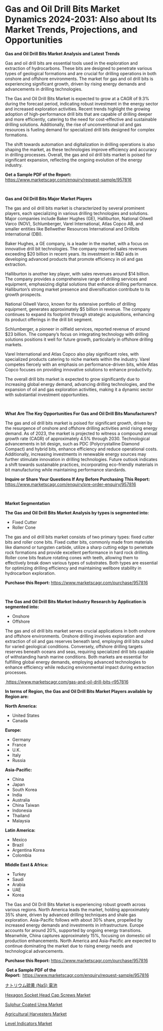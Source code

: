 <p><h1>Gas and Oil Drill Bits Market Dynamics 2024-2031: Also about Its Market Trends, Projections, and Opportunities</h1></p><p><strong>Gas and Oil Drill Bits Market Analysis and Latest Trends</strong></p>
<p><p>Gas and oil drill bits are essential tools used in the exploration and extraction of hydrocarbons. These bits are designed to penetrate various types of geological formations and are crucial for drilling operations in both onshore and offshore environments. The market for gas and oil drill bits is experiencing significant growth, driven by rising energy demands and advancements in drilling technologies. </p><p>The Gas and Oil Drill Bits Market is expected to grow at a CAGR of 9.3% during the forecast period, indicating robust investment in the energy sector and increased exploration activities. Recent trends highlight the growing adoption of high-performance drill bits that are capable of drilling deeper and more efficiently, catering to the need for cost-effective and sustainable drilling solutions. Additionally, the rise of unconventional oil and gas resources is fueling demand for specialized drill bits designed for complex formations. </p><p>The shift towards automation and digitalization in drilling operations is also shaping the market, as these technologies improve efficiency and accuracy in drilling processes. Overall, the gas and oil drill bits market is poised for significant expansion, reflecting the ongoing evolution of the energy industry.</p></p>
<p><strong>Get a Sample PDF of the Report:&nbsp;</strong> <a href="https://www.marketscagr.com/enquiry/request-sample/957816">https://www.marketscagr.com/enquiry/request-sample/957816</a></p>
<p>&nbsp;</p>
<p><strong>Gas and Oil Drill Bits Major Market Players</strong></p>
<p><p>The gas and oil drill bits market is characterized by several prominent players, each specializing in various drilling technologies and solutions. Major companies include Baker Hughes (GE), Halliburton, National Oilwell Varco (NOV), Schlumberger, Varel International, Atlas Copco AB, and smaller entities like Bellwether Resources International and Drillbits International (DBI).</p><p>Baker Hughes, a GE company, is a leader in the market, with a focus on innovative drill bit technologies. The company reported sales revenues exceeding $20 billion in recent years. Its investment in R&D aids in developing advanced products that promote efficiency in oil and gas extraction.</p><p>Halliburton is another key player, with sales revenues around $14 billion. The company provides a comprehensive range of drilling services and equipment, emphasizing digital solutions that enhance drilling performance. Halliburton’s strong market presence and diversification contribute to its growth prospects.</p><p>National Oilwell Varco, known for its extensive portfolio of drilling equipment, generates approximately $5 billion in revenue. The company continues to expand its footprint through strategic acquisitions, enhancing its product offerings in the drill bit segment.</p><p>Schlumberger, a pioneer in oilfield services, reported revenue of around $23 billion. The company’s focus on integrating technology with drilling solutions positions it well for future growth, particularly in offshore drilling markets.</p><p>Varel International and Atlas Copco also play significant roles, with specialized products catering to niche markets within the industry. Varel competes fiercely with an emphasis on performance-driven bits, while Atlas Copco focuses on providing innovative solutions to enhance productivity.</p><p>The overall drill bits market is expected to grow significantly due to increasing global energy demand, advancing drilling technologies, and the expansion of oil and gas exploration activities, making it a dynamic sector with substantial investment opportunities.</p></p>
<p>&nbsp;</p>
<p><strong>What Are The Key Opportunities For Gas and Oil Drill Bits Manufacturers?</strong></p>
<p><p>The gas and oil drill bits market is poised for significant growth, driven by the resurgence of onshore and offshore drilling activities amid rising energy demand. As of 2023, the market is projected to witness a compound annual growth rate (CAGR) of approximately 4.5% through 2030. Technological advancements in bit design, such as PDC (Polycrystalline Diamond Compact) and hybrid bits, enhance efficiency and reduce operational costs. Additionally, increasing investments in renewable energy sources may further stimulate innovation in drilling technologies. Future outlook indicates a shift towards sustainable practices, incorporating eco-friendly materials in bit manufacturing while maintaining performance standards.</p></p>
<p><strong>Inquire or Share Your Questions If Any Before Purchasing This Report:</strong> <a href="https://www.marketscagr.com/enquiry/pre-order-enquiry/957816">https://www.marketscagr.com/enquiry/pre-order-enquiry/957816</a></p>
<p>&nbsp;</p>
<p><strong>Market Segmentation</strong></p>
<p><strong>The Gas and Oil Drill Bits Market Analysis by types is segmented into:</strong></p>
<p><ul><li>Fixed Cutter</li><li>Roller Cone</li></ul></p>
<p><p>The gas and oil drill bits market consists of two primary types: fixed cutter bits and roller cone bits. Fixed cutter bits, commonly made from materials like diamond or tungsten carbide, utilize a sharp cutting edge to penetrate rock formations and provide excellent performance in hard rock drilling. Roller cone bits feature rotating cones with teeth, allowing them to effectively break down various types of substrates. Both types are essential for optimizing drilling efficiency and maintaining wellbore stability in hydrocarbon exploration.</p></p>
<p><strong>Purchase this Report:&nbsp;</strong><a href="https://www.marketscagr.com/purchase/957816">https://www.marketscagr.com/purchase/957816</a></p>
<p>&nbsp;</p>
<p><strong>The Gas and Oil Drill Bits Market Industry Research by Application is segmented into:</strong></p>
<p><ul><li>Onshore</li><li>Offshore</li></ul></p>
<p><p>The gas and oil drill bits market serves crucial applications in both onshore and offshore environments. Onshore drilling involves exploration and extraction of oil and gas reserves beneath land, employing drill bits suited for varied geological conditions. Conversely, offshore drilling targets reserves beneath oceans and seas, requiring specialized drill bits capable of withstanding harsh marine conditions. Both markets are essential for fulfilling global energy demands, employing advanced technologies to enhance efficiency while reducing environmental impact during extraction processes.</p></p>
<p><a href="https://www.marketscagr.com/gas-and-oil-drill-bits-r957816">&nbsp;https://www.marketscagr.com/gas-and-oil-drill-bits-r957816</a></p>
<p><strong>In terms of Region, the Gas and Oil Drill Bits Market Players available by Region are:</strong></p>
<p>
    <p> <strong> North America: </strong>
        <ul>
            <li>United States</li>
            <li>Canada</li>
        </ul>
        </p> 
    <p> <strong> Europe: </strong>
        <ul>
            <li>Germany</li>
            <li>France</li>
            <li>U.K.</li>
            <li>Italy</li>
            <li>Russia</li>
        </ul>
        </p> 
    <p> <strong> Asia-Pacific: </strong>
        <ul>
            <li>China</li>
            <li>Japan</li>
            <li>South Korea</li>
            <li>India</li>
            <li>Australia</li>
            <li>China Taiwan</li>
            <li>Indonesia</li>
            <li>Thailand</li>
            <li>Malaysia</li>
        </ul>
        </p> 
    <p> <strong> Latin America: </strong>
        <ul>
            <li>Mexico</li>
            <li>Brazil</li>
            <li>Argentina Korea</li>
            <li>Colombia</li>
        </ul>
        </p> 
    <p> <strong> Middle East & Africa: </strong>
        <ul>
            <li>Turkey</li>
            <li>Saudi</li>
            <li>Arabia</li>
            <li>UAE</li>
            <li>Korea</li>
        </ul>
    </p>
    </p>
<p><p>The Gas and Oil Drill Bits Market is experiencing robust growth across various regions. North America leads the market, holding approximately 35% share, driven by advanced drilling techniques and shale gas exploration. Asia-Pacific follows with about 30% share, propelled by increased energy demands and investments in infrastructure. Europe accounts for around 20%, supported by ongoing energy transitions. Meanwhile, China captures approximately 15%, focusing on domestic oil production enhancements. North America and Asia-Pacific are expected to continue dominating the market due to rising energy needs and technological advancements.</p></p>
<p><strong>Purchase this Report: </strong><a href="https://www.marketscagr.com/purchase/957816">https://www.marketscagr.com/purchase/957816</a></p>
<p>&nbsp;<strong>Get a Sample PDF of the Report:&nbsp;&nbsp;</strong><a href="https://www.marketscagr.com/enquiry/request-sample/957816">https://www.marketscagr.com/enquiry/request-sample/957816</a></p>
<p><strong></strong></p>
<p><p><a href="https://medium.com/@adfwe254/sodium-sulfur-nas-batteries-market-%E3%81%AF-%E3%82%B3%E3%82%B9%E3%83%88%E7%AE%A1%E7%90%86%E3%81%A8%E5%8A%B9%E7%8E%87%E5%90%91%E4%B8%8A%E3%82%92%E5%84%AA%E5%85%88%E3%81%97%E3%81%BE%E3%81%99-%E3%81%95%E3%82%89%E3%81%AB-%E5%A0%B1%E5%91%8A%E6%9B%B8%E3%81%AF%E5%B8%82%E5%A0%B4%E3%81%AE%E9%9C%80%E8%A6%81%E9%9D%A2%E3%81%A8%E4%BE%9B%E7%B5%A6%E9%9D%A2%E3%81%AE%E4%B8%A1%E6%96%B9%E3%82%92%E3%82%AB%E3%83%90%E3%83%BC%E3%81%97%E3%81%A6%E3%81%84%E3%81%BE%E3%81%99-sodium-7a0b115d9e85">ナトリウム硫黄 (NaS) 電池</a></p><p><a href="https://medium.com/@doristurner71/the-global-hexagon-socket-head-cap-screws-market-is-a-dynamic-and-growing-industry-1263ea03bd1f">Hexagon Socket Head Cap Screws Market</a></p><p><a href="https://issuu.com/reportprime-2/docs/sulphur-coated-urea-market-size-203_df4f081f6c9fe9">Sulphur Coated Urea Market</a></p><p><a href="https://www.linkedin.com/pulse/insights-agricultural-harvesters-market-share-competitive-landscape-frurf?trackingId=S2Z23lwCSKufPSMb8kBlVA%3D%3D">Agricultural Harvesters Market</a></p><p><a href="https://www.linkedin.com/pulse/exploring-level-indicators-market-dynamics-revenue-analysis-qsief?trackingId=bNPE2cHaQTy2N3A7dQHSkA%3D%3D">Level Indicators Market</a></p></p>